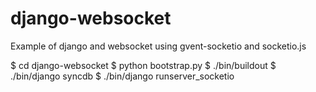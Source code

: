 django-websocket
================

Example of django and websocket using gvent-socketio and socketio.js

$ cd django-websocket
$ python bootstrap.py
$ ./bin/buildout
$ ./bin/django syncdb
$ ./bin/django runserver_socketio
